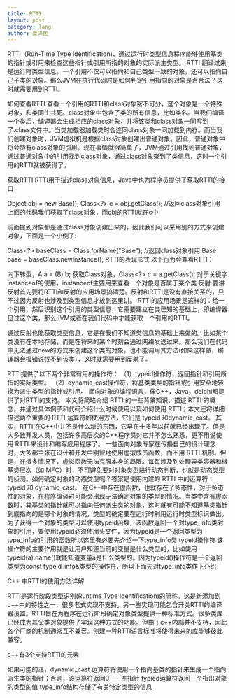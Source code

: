 ```yaml
---
title: RTTI
layout: post
category: lang
author: 夏泽民
---
```

RTTI（Run-Time Type Identification)，通过运行时类型信息程序能够使用基类的指针或引用来检查这些指针或引用所指的对象的实际派生类型。
RTTI 翻译过来是运行时类型信息。一个引用不仅可以指向和自己类型一致的对象，还可以指向自己子类的对象。那么JVM在执行代码时是如何判定引用指向的对象是否合法？这时就需要用到RTTI。
<!-- more -->
如何查看RTTI
查看一个引用的RTTI和class对象密不可分，这个对象是一个特殊对象，和类同生共死。class对象中包含了类的所有信息，比如类名。当我们编译一个类后，编译器会生成相应的class对象，并将该类和class对象一同写到了.class文件中。当类加载器加载类时会连同class对象一同加载到内存。而当我们创建对象时，JVM虚拟机是根据class对象创建出普通对象。因此，普通对象中将会持有class对象的引用。现在事情就很简单了，JVM通过引用找到普通对象，通过普通对象中的引用找到class对象，通过class对象查到了类信息，这时一个引用的RTTI就被获得了。

获取RTTI
RTTI用于描述class对象信息，Java中也为程序员提供了获取RTTI的接口

Object obj = new Base();
Class<?> c = obj.getClass();  //返回class对象引用
上面的代码我们获取了class对象，而obj的RTTI就在c中

前面提到对象都是通过class对象创建出来的，因此我们可以采用别的方式来创建对象，下面是一个小例子:

Class<?> baseClass = Class.forName("Base"); //返回class对象引用
Base base = baseClass.newInstance();
RTTI的表现形式
以下行为会查看RTTI：

向下转型，A a = (B) b;
获取Class对象，Class<?> c = a.getClass();
对于关键字instanceof的使用，instanceof主要用来查看一个对象是否属于某个类
反射
要讲反射首先要将RTTI和反射的应用场景搞清楚。反射和RTTI是没有直接关系的，只不过因为反射也涉及到类型信息才放到这里讲。
RTTI的应用场景是这样的：给一个引用，然后识别这个引用的类型信息，它需要建立在类已知的基础上，即编译器见过这个类，那么JVM或者在我们代码中才能获取一个引用的RTTI。

通过反射也能获取类型信息，它是在我们不知道类信息的基础上来做的。比如某个类没有在本地存储，而是在将来的某个时刻会通过网络发送过来。那么我们在代码中无法通过new的方式来创建这个类的对象，也不能调用其方法(如果这样做，编译器会报错说找不到该类），这时就需要用到反射了。

RTTI提供了以下两个非常有用的操作符：
（1）typeid操作符，返回指针和引用所指的实际类型。
（2）dynamic_cast操作符，将基类类型的指针或引用安全地转换为派生类型的指针或引用。
面向对象的编程语言，像C++，Java，delphi都提供了对RTTI的支持。 本文将简略介绍 RTTI 的一些背景知识、描述 RTTI 的概念，并通过具体例子和代码介绍什么时候使用以及如何使用 RTTI；本文还将详细描述两个重要的 RTTI 运算符的使用方法，它们是 typeid 和dynamic_cast。
其实，RTTI 在C++中并不是什么新的东西，它早在十多年以前就已经出现了。但是大多数开发人员，包括许多高层次的C++程序员对它并不怎么熟悉，更不用说使用 RTTI 来设计和编写应用程序了。
一些面向对象专家在传播自己的设计理念时，大多都主张在设计和开发中明智地使用虚拟成员函数，而不用 RTTI 机制。但是，在很多情况下，虚拟函数无法克服本身的局限。每每涉及到处理异类容器和根基类层次（如 MFC）时，不可避免要对对象类型进行动态判断，也就是动态类型的侦测。如何确定对象的动态类型呢？答案是使用内建的 RTTI 中的运算符：typeid 和 dynamic_cast。
在C++中存在虚函数，也就存在了多态性，对于多态性的对象，在程序编译时可能会出现无法确定对象的类型的情况。当类中含有虚函数时，其基类的指针就可以指向任何派生类的对象，这时就有可能不知道基类指针到底指向的是哪个对象的情况，类型的确定要在运行时利用运行时类型标识做出。为了获得一个对象的类型可以使用typeid函数，该函数返回一个对type_info类对象的引用，要使用typeid必须使用头文件<typeinfo>，因为typeid是一个返回类型为type_info的引用的函数所以这里有必要先介绍一下type_info类
typeid操作符
该操作符的主要作用就是让用户知道当前的变量是什么类型的，比如使用typeid(a).name()就能知道变量a是什么类型的。因为typeid()操作符是一个返回类型为const typeid_info&类型的操作符，所以下面先对type_info类作下介绍

C++ 中RTTI的使用方法详解

RTTI是运行阶段类型识别(Runtime Type Identification)的简称。这是新添加到c++中的特性之一，很多老式实现不支持。另一些实现可能包含开关RTTI的编译器设置。RTTI旨在为程序在运行阶段确定对象类型提供一种标准方式。很多类库已经成为其父类对象提供了实现这种方式的功能。但由于c++内部并不支持，因此各个厂商的机制通常互不兼容。创建一种RTTI语言标准将使得未来的库能够彼此兼容。

c++有3个支持RTTI的元素

如果可能的话，dynamic_cast 运算符将使用一个指向基类的指针来生成一个指向派生类的指针；否则，该运算符返回0——空指针
typied运算符返回一个指出对象的类型的值
type_info结构存储了有关特定类型的信息
